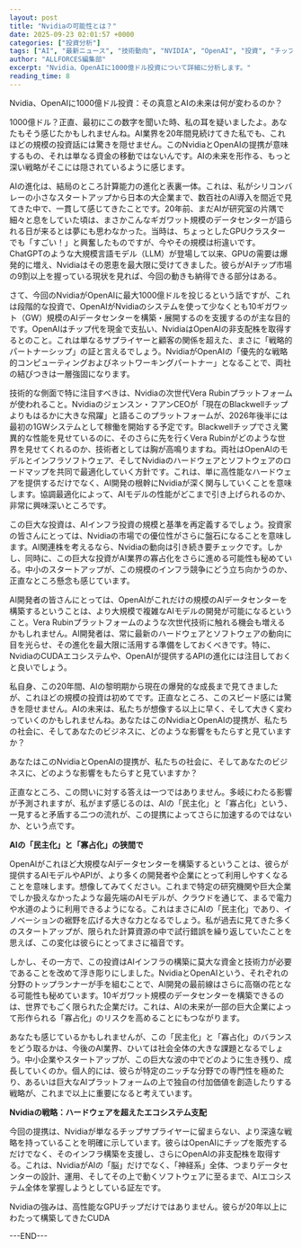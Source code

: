 ```yaml
---
layout: post
title: "Nvidiaの可能性とは？"
date: 2025-09-23 02:01:57 +0000
categories: ["投資分析"]
tags: ["AI", "最新ニュース", "技術動向", "NVIDIA", "OpenAI", "投資", "チップ"]
author: "ALLFORCES編集部"
excerpt: "Nvidia、OpenAIに1000億ドル投資について詳細に分析します。"
reading_time: 8
---
```


Nvidia、OpenAIに1000億ドル投資：その真意とAIの未来は何が変わるのか？

1000億ドル？正直、最初にこの数字を聞いた時、私の耳を疑いましたよ。あなたもそう感じたかもしれませんね。AI業界を20年間見続けてきた私でも、これほどの規模の投資話には驚きを隠せません。このNvidiaとOpenAIの提携が意味するもの、それは単なる資金の移動ではないんです。AIの未来を形作る、もっと深い戦略がそこには隠されているように感じます。

AIの進化は、結局のところ計算能力の進化と表裏一体。これは、私がシリコンバレーの小さなスタートアップから日本の大企業まで、数百社のAI導入を間近で見てきた中で、一貫して感じてきたことです。20年前、まだAIが研究室の片隅で細々と息をしていた頃は、まさかこんなギガワット規模のデータセンターが語られる日が来るとは夢にも思わなかった。当時は、ちょっとしたGPUクラスターでも「すごい！」と興奮したものですが、今やその規模は桁違いです。ChatGPTのような大規模言語モデル（LLM）が登場して以来、GPUの需要は爆発的に増え、Nvidiaはその恩恵を最大限に受けてきました。彼らがAIチップ市場の9割以上を握っている現状を見れば、今回の動きも納得できる部分はある。

さて、今回のNvidiaがOpenAIに最大1000億ドルを投じるという話ですが、これは段階的な投資で、OpenAIがNvidiaのシステムを使って少なくとも10ギガワット（GW）規模のAIデータセンターを構築・展開するのを支援するのが主な目的です。OpenAIはチップ代を現金で支払い、NvidiaはOpenAIの非支配株を取得するとのこと。これは単なるサプライヤーと顧客の関係を超えた、まさに「戦略的パートナーシップ」の証と言えるでしょう。NvidiaがOpenAIの「優先的な戦略的コンピューティングおよびネットワーキングパートナー」となることで、両社の結びつきは一層強固になります。

技術的な側面で特に注目すべきは、Nvidiaの次世代Vera Rubinプラットフォームが使われること。Nvidiaのジェンスン・フアンCEOが「現在のBlackwellチップよりもはるかに大きな飛躍」と語るこのプラットフォームが、2026年後半には最初の1GWシステムとして稼働を開始する予定です。Blackwellチップでさえ驚異的な性能を見せているのに、そのさらに先を行くVera Rubinがどのような世界を見せてくれるのか、技術者としては胸が高鳴りますね。両社はOpenAIのモデルとインフラソフトウェア、そしてNvidiaのハードウェアとソフトウェアのロードマップを共同で最適化していく方針です。これは、単に高性能なハードウェアを提供するだけでなく、AI開発の根幹にNvidiaが深く関与していくことを意味します。協調最適化によって、AIモデルの性能がどこまで引き上げられるのか、非常に興味深いところです。

この巨大な投資は、AIインフラ投資の規模と基準を再定義するでしょう。投資家の皆さんにとっては、Nvidiaの市場での優位性がさらに盤石になることを意味します。AI関連株を考えるなら、Nvidiaの動向は引き続き要チェックです。しかし、同時に、この巨大な投資がAI業界の寡占化をさらに進める可能性も秘めている。中小のスタートアップが、この規模のインフラ競争にどう立ち向かうのか、正直なところ懸念も感じています。

AI開発者の皆さんにとっては、OpenAIがこれだけの規模のAIデータセンターを構築するということは、より大規模で複雑なAIモデルの開発が可能になるということ。Vera Rubinプラットフォームのような次世代技術に触れる機会も増えるかもしれません。AI開発者は、常に最新のハードウェアとソフトウェアの動向に目を光らせ、その進化を最大限に活用する準備をしておくべきです。特に、NvidiaのCUDAエコシステムや、OpenAIが提供するAPIの進化には注目しておくと良いでしょう。

私自身、この20年間、AIの黎明期から現在の爆発的な成長まで見てきましたが、これほどの規模の投資は初めてです。正直なところ、このスピード感には驚きを隠せません。AIの未来は、私たちが想像する以上に早く、そして大きく変わっていくのかもしれませんね。あなたはこのNvidiaとOpenAIの提携が、私たちの社会に、そしてあなたのビジネスに、どのような影響をもたらすと見ていますか？

あなたはこのNvidiaとOpenAIの提携が、私たちの社会に、そしてあなたのビジネスに、どのような影響をもたらすと見ていますか？

正直なところ、この問いに対する答えは一つではありません。多岐にわたる影響が予測されますが、私がまず感じるのは、AIの「民主化」と「寡占化」という、一見すると矛盾する二つの流れが、この提携によってさらに加速するのではないか、という点です。

**AIの「民主化」と「寡占化」の狭間で**

OpenAIがこれほど大規模なAIデータセンターを構築するということは、彼らが提供するAIモデルやAPIが、より多くの開発者や企業にとって利用しやすくなることを意味します。想像してみてください。これまで特定の研究機関や巨大企業でしか扱えなかったような最先端のAIモデルが、クラウドを通じて、まるで電力や水道のように利用できるようになる。これはまさにAIの「民主化」であり、イノベーションの裾野を広げる大きな力となるでしょう。私が過去に見てきた多くのスタートアップが、限られた計算資源の中で試行錯誤を繰り返していたことを思えば、この変化は彼らにとってまさに福音です。

しかし、その一方で、この投資はAIインフラの構築に莫大な資金と技術力が必要であることを改めて浮き彫りにしました。NvidiaとOpenAIという、それぞれの分野のトップランナーが手を組むことで、AI開発の最前線はさらに高嶺の花となる可能性も秘めています。10ギガワット規模のデータセンターを構築できるのは、世界でもごく限られた企業だけ。これは、AIの未来が一部の巨大企業によって形作られる「寡占化」のリスクを高めることにもつながります。

あなたも感じているかもしれませんが、この「民主化」と「寡占化」のバランスをどう取るかは、今後のAI業界、ひいては社会全体の大きな課題となるでしょう。中小企業やスタートアップが、この巨大な波の中でどのように生き残り、成長していくのか。個人的には、彼らが特定のニッチな分野での専門性を極めたり、あるいは巨大なAIプラットフォームの上で独自の付加価値を創造したりする戦略が、これまで以上に重要になると考えています。

**Nvidiaの戦略：ハードウェアを超えたエコシステム支配**

今回の提携は、Nvidiaが単なるチップサプライヤーに留まらない、より深遠な戦略を持っていることを明確に示しています。彼らはOpenAIにチップを販売するだけでなく、そのインフラ構築を支援し、さらにOpenAIの非支配株を取得する。これは、NvidiaがAIの「脳」だけでなく、「神経系」全体、つまりデータセンターの設計、運用、そしてその上で動くソフトウェアに至るまで、AIエコシステム全体を掌握しようとしている証左です。

Nvidiaの強みは、高性能なGPUチップだけではありません。彼らが20年以上にわたって構築してきたCUDA

---END---